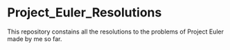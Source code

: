 # Project_Euler_Resolutions
This repository constains all the resolutions to the problems of Project Euler made by me so far.
